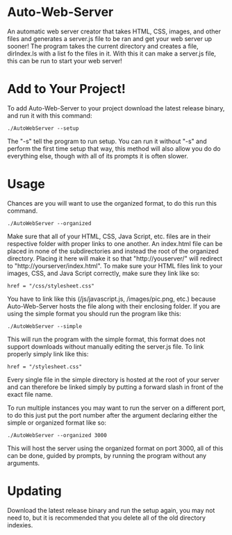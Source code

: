 # Auto-Web-Server
An automatic web server creator that takes HTML, CSS, images, and other files and generates a server.js file to be ran and get your web server up sooner! The program takes the current directory and creates a file, dirIndex.ls with a list fo the files in it. With this it can make a server.js file, this can be run to start your web server!

# Add to Your Project!
To add Auto-Web-Server to your project download the latest release binary, and run it with this command:
```
./AutoWebServer --setup
```
The "-s" tell the program to run setup. You can run it without "-s" and perform the first time setup that way, this method will also allow you do do everything else, though with all of its prompts it is often slower. 

# Usage
Chances are you will want to use the organized format, to do this run this command.
```
./AutoWebServer --organized
```
Make sure that all of your HTML, CSS, Java Script, etc. files are in their respective folder with proper links to one another. An index.html file can be placed in none of the subdirectories and instead the root of the organized directory. Placing it here will make it so that "http://youserver/" will redirect to "http://yourserver/index.html". To make sure your HTML files link to your images, CSS, and Java Script correctly, make sure they link like so: 
```
href = "/css/stylesheet.css"
```
You have to link like this (/js/javascript.js, /images/pic.png, etc.) because Auto-Web-Server hosts the file along with their enclosing folder. If you are using the simple format you should run the program like this:
```
./AutoWebServer --simple
```
This will run the program with the simple format, this format does not support downloads without manually editing the server.js file. To link properly simply link like this:
```
href = "/stylesheet.css"
```
Every single file in the simple directory is hosted at the root of your server and can therefore be linked simply by putting a forward slash in front of the exact file name.

To run multiple instances you may want to run the server on a different port, to do this just put the port number after the argument declaring either the simple or organized format like so:
```
./AutoWebServer --organized 3000
```
This will host the server using the organized format on port 3000, all of this can be done, guided by prompts, by running the program without any arguments.

# Updating
Download the latest release binary and run the setup again, you may not need to, but it is recommended that you delete all of the old directory indexies.
